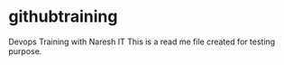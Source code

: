 # githubtraining
Devops Training with Naresh IT
This is a read me file created for testing purpose. 
